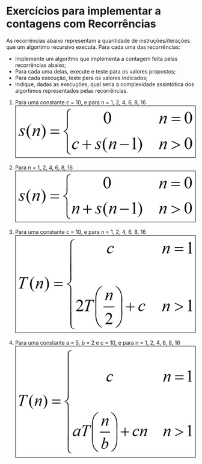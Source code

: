 # Exercícios para implementar a contagens com Recorrências

As recorrências abaixo representam a quantidade de instruções/iterações que um algortimo recursivo executa.
Para cada uma das recorrências:

* Implemente um algoritmo que implementa a contagem feita pelas recorrências abaixo;
* Para cada uma delas, execute e teste para os valores propostos;
* Para cada execução, teste para os valores indicados;
* Indique, dadas as execuções, qual seria a complexidade assintótica dos algortimos representados pelas recorrências.


1. Para uma constante c = 10, e para n = 1, 2, 4, 6, 8, 16 
![Primeiro Exercício](/rec1.png)

1. Para n = 1, 2, 4, 6, 8, 16  
![Segundo Exercício](/rec2.png)

1. Para uma constante c = 10, e para n = 1, 2, 4, 6, 8, 16
![Terceiro Exercício](/rec3.png)

1. Para uma constante a = 5, b = 2 e c = 10, e para n = 1, 2, 4, 6, 8, 16
![Quarto Exercício](/rec4.png)
